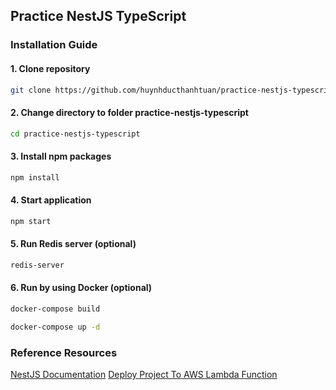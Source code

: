 ## Practice NestJS TypeScript

### Installation Guide

#### 1. Clone repository

```bash
git clone https://github.com/huynhducthanhtuan/practice-nestjs-typescript.git
```

#### 2. Change directory to folder practice-nestjs-typescript

```bash
cd practice-nestjs-typescript
```

#### 3. Install npm packages

```bash
npm install
```

#### 4. Start application

```bash
npm start
```

#### 5. Run Redis server (optional)

```bash
redis-server
```

#### 6. Run by using Docker (optional)

```bash
docker-compose build
```

```bash
docker-compose up -d
```

### Reference Resources

[NestJS Documentation](https://docs.nestjs.com/)
[Deploy Project To AWS Lambda Function](https://kuros.in/nestjs/deploy-nestjs-application-on-aws-lambda/)
